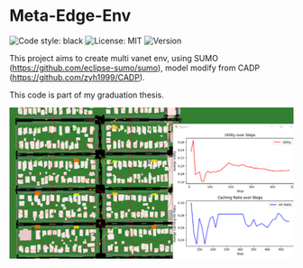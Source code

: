 # Meta-Edge-Env

![Code style: black](https://img.shields.io/badge/code%20style-black-000000.svg) ![License: MIT](https://img.shields.io/badge/License-MIT-yellow.svg) ![Version](https://img.shields.io/badge/version-1.0.0-blue) 

This project aims to create multi vanet env, using SUMO (https://github.com/eclipse-sumo/sumo), model modify from CADP (https://github.com/zyh1999/CADP).

This code is part of my graduation thesis.

![Random simulation](random_139.gif)

